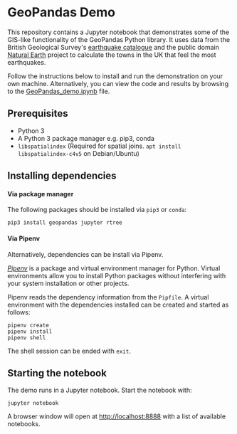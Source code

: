 # GeoPandas Demo

This repository contains a Jupyter notebook that demonstrates some of the
GIS-like functionality of the GeoPandas Python library.  It uses data from the
British Geological Survey's [earthquake catalogue](http://earthquakes.bgs.ac.uk/earthquakes/dataSearch.html) and the public domain [Natural Earth](http://www.naturalearthdata.com) project to calculate the towns in the UK that feel the most earthquakes.

Follow the instructions below to install and run the demonstration on your own
machine.  Alternatively, you can view the code and results by browsing to the
[GeoPandas_demo.ipynb](GeoPandas_demo.ipynb) file.


## Prerequisites

+ Python 3
+ A Python 3 package manager e.g. pip3, conda
+ `libspatialindex` (Required for spatial joins. `apt install
  libspatialindex-c4v5` on Debian/Ubuntu)


## Installing dependencies

#### Via package manager

The following packages should be installed via `pip3` or `conda`:

```
pip3 install geopandas jupyter rtree
```

#### Via Pipenv

Alternatively, dependencies can be install via Pipenv.

[_Pipenv_](https://docs.pipenv.org) is a package and virtual environment
manager for Python.  Virtual environments allow you to install Python packages
without interfering with your system installation or other projects.

Pipenv reads the dependency information from the `Pipfile`.  A virtual
environment with the dependencies installed can be created and started as
follows:

```
pipenv create
pipenv install
pipenv shell
```

The shell session can be ended with `exit`.


## Starting the notebook

The demo runs in a Jupyter notebook.  Start the notebook with:

```
jupyter notebook
```

A browser window will open at [http://localhost:8888](http://localhost:8888)
with a list of available notebooks.
